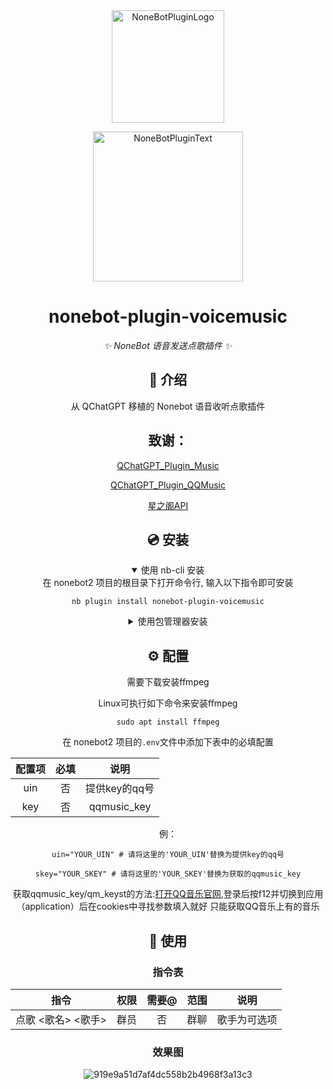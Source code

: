 <div align="center">
  <a href="https://v2.nonebot.dev/store"><img src="https://github.com/A-kirami/nonebot-plugin-template/blob/resources/nbp_logo.png" width="180" height="180" alt="NoneBotPluginLogo"></a>
  <br>
  <p><img src="https://github.com/A-kirami/nonebot-plugin-template/blob/resources/NoneBotPlugin.svg" width="240" alt="NoneBotPluginText"></p>
</div>

<div align="center">

# nonebot-plugin-voicemusic

_✨ NoneBot 语音发送点歌插件 ✨_

## 📖 介绍

从 QChatGPT 移植的 Nonebot 语音收听点歌插件

## 致谢：

[QChatGPT_Plugin_Music](https://github.com/zzseki/QChatGPT_Plugin_Music)

[QChatGPT_Plugin_QQMusic](https://github.com/wcwq98/ChatGPT_Plugin_QQMusic)

[星之阁API](https://api.xingzhige.com)

## 💿 安装

<details open>
<summary>使用 nb-cli 安装</summary>
在 nonebot2 项目的根目录下打开命令行, 输入以下指令即可安装

    nb plugin install nonebot-plugin-voicemusic

</details>

<details>
<summary>使用包管理器安装</summary>
在 nonebot2 项目的插件目录下, 打开命令行, 根据你使用的包管理器, 输入相应的安装命令

<details>
<summary>pip</summary>

    pip install nonebot-plugin-voicemusic
</details>
<details>
<summary>pdm</summary>

    pdm add nonebot-plugin-voicemusic
</details>
<details>
<summary>poetry</summary>

    poetry add nonebot-plugin-voicemusic
</details>
<details>
<summary>conda</summary>

    conda install nonebot-plugin-voicemusic
</details>

打开 nonebot2 项目根目录下的 `pyproject.toml` 文件, 在 `[tool.nonebot]` 部分追加写入

    plugins = ["nonebot_plugin_voicemusic"]

</details>

## ⚙️ 配置

需要下载安装ffmpeg

Linux可执行如下命令来安装ffmpeg
```
sudo apt install ffmpeg
```

在 nonebot2 项目的`.env`文件中添加下表中的必填配置

| 配置项 | 必填 | 说明 |
|:-----:|:----:|:----:|
| uin | 否 | 提供key的qq号 |
| key | 否 | qqmusic_key |

例：

```
uin="YOUR_UIN" # 请将这里的'YOUR_UIN'替换为提供key的qq号
```
```
skey="YOUR_SKEY" # 请将这里的'YOUR_SKEY'替换为获取的qqmusic_key
```

获取qqmusic_key/qm_keyst的方法:[打开QQ音乐官网](https://y.qq.com/),登录后按f12并切换到应用（application）后在cookies中寻找参数填入就好
只能获取QQ音乐上有的音乐

## 🎉 使用
### 指令表
| 指令 | 权限 | 需要@ | 范围 | 说明 |
|:-----:|:----:|:----:|:----:|:----:|
| 点歌 <歌名> <歌手> | 群员 | 否 | 群聊 | 歌手为可选项 |
### 效果图

![919e9a51d7af4dc558b2b4968f3a13c3](https://github.com/user-attachments/assets/ec29fffe-7aee-44c6-a66b-c4f68e1bba40)
